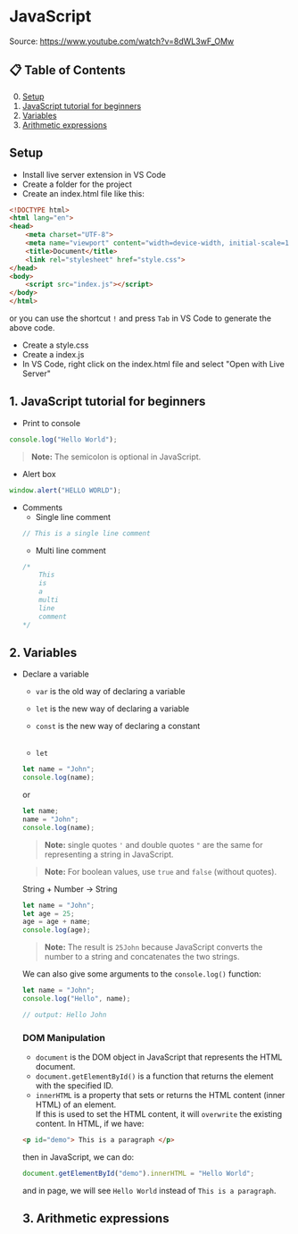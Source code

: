 # JavaScript
Source: https://www.youtube.com/watch?v=8dWL3wF_OMw

## 📋 Table of Contents
0. [Setup](#Setup)
1. [JavaScript tutorial for beginners](#JavaScript-tutorial-for-beginners)
2. [Variables](#Variables)
3. [Arithmetic expressions](#Arithmetic-expressions)


<a id="Setup"></a>  
## Setup
- Install live server extension in VS Code
- Create a folder for the project
- Create an index.html file like this:
```html
<!DOCTYPE html>
<html lang="en">
<head>
    <meta charset="UTF-8">
    <meta name="viewport" content="width=device-width, initial-scale=1.0">
    <title>Document</title>
    <link rel="stylesheet" href="style.css">
</head>
<body>
    <script src="index.js"></script>
</body>
</html>
```
or you can use the shortcut `!` and press `Tab` in VS Code to generate the above code.  
- Create a style.css
- Create a index.js
- In VS Code, right click on the index.html file and select "Open with Live Server"


<a id="JavaScript-tutorial-for-beginners"></a>
## 1. JavaScript tutorial for beginners
- Print to console
```javascript
console.log("Hello World");
```
> **Note:** The semicolon is optional in JavaScript.

- Alert box
```javascript
window.alert("HELLO WORLD");
```

- Comments
    - Single line comment
    ```javascript
    // This is a single line comment
    ```
    - Multi line comment
    ```javascript
    /*
        This
        is
        a
        multi
        line
        comment
    */
    ```


<a id="Variables"></a>
## 2. Variables
- Declare a variable
    - `var` is the old way of declaring a variable
    - `let` is the new way of declaring a variable
    - `const` is the new way of declaring a constant
    <br> <br>


    - `let`

    ```javascript
    let name = "John";
    console.log(name);
    ```

    or
 
    ```javascript
    let name;
    name = "John";
    console.log(name);
    ```
    > **Note:** single quotes `'` and double quotes `"` are the same for representing a string in JavaScript.  

    > **Note:** For boolean values, use `true` and `false` (without quotes).

    String + Number &rarr; String

    ```javascript
    let name = "John";
    let age = 25;
    age = age + name;
    console.log(age);
    ```
    > **Note:** The result is `25John` because JavaScript converts the number to a string and concatenates the two strings.

    We can also give some arguments to the `console.log()` function:

    ```javascript
    let name = "John";
    console.log("Hello", name);

    // output: Hello John
    ```

    ### DOM Manipulation
    - `document` is the DOM object in JavaScript that represents the HTML document.
    - `document.getElementById()` is a function that returns the element with the specified ID.
    - `innerHTML` is a property that sets or returns the HTML content (inner HTML) of an element.  
    If this is used to set the HTML content, it will `overwrite` the existing content.
    In HTML, if we have:

    ```html
    <p id="demo"> This is a paragraph </p>
    ```
    then in JavaScript, we can do:

    ```javascript
    document.getElementById("demo").innerHTML = "Hello World";
    ```
    and in page, we will see `Hello World` instead of `This is a paragraph`.



    <a id="Arithmetic-expressions"></a>
    ## 3. Arithmetic expressions